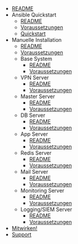 - [README](README.md)
- Ansible Quickstart
  - [README](manuell/README.md)
  - [Voraussetzungen](ansible/requirements.md)
  - [Quickstart](ansible/quickstart.md)
- Manuelle Installation
  - [README](manuell/README.md)
  - [Voraussetzungen](manuell/requirements.md)
  - Base System
    - [README](manuell/base/README.md)
    - [Voraussetzungen](manuell/base/requirements.md)
  - VPN Server
    - [README](manuell/vpn/README.md)
    - [Voraussetzungen](manuell/vpn/requirements.md)
  - Master Server
    - [README](manuell/master/README.md)
    - [Voraussetzungen](manuell/master/requirements.md)
  - DB Server
    - [README](manuell/db/README.md)
    - [Voraussetzungen](manuell/db/requirements.md)
  - App Server
    - [README](manuell/app/README.md)
    - [Voraussetzungen](manuell/app/requirements.md)
  - Redis Server
    - [README](manuell/redis/README.md)
    - [Voraussetzungen](manuell/redis/requirements.md)
  - Mail Server
    - [README](manuell/mail/README.md)
    - [Voraussetzungen](manuell/mail/requirements.md)
  - Monitoring Server
    - [README](manuell/monitoring/README.md)
    - [Voraussetzungen](manuell/monitor/requirements.md)
  - Logging/SIEM Server
    - [README](manuell/siem/README.md)
    - [Voraussetzungen](manuell/siem/requirements.md)
- [Mitwirken!](contribute.md)
- [Support](support.md)